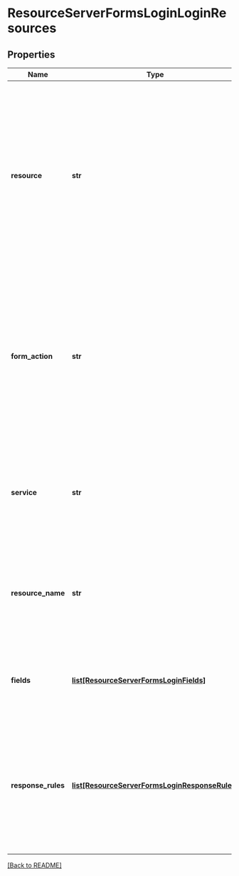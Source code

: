# ResourceServerFormsLoginLoginResources


## Properties

Name | Type | Description | Notes
------------ | ------------- | ------------- | -------------
**resource** | **str** | This entry specifies a pattern that uniquely identifies requests for an application&#39;s login page. The page will then be intercepted to begin the forms-login sign-on process. The pattern provided is compared to the request URI.  | [optional] 
**form\_action** | **str** | This entry specifies a pattern that identifies which form contained in the intercepted page is the login form. The matching is performed based on the &#x60;action&#x60; attribute of the HTML &#x60;&lt;form&gt;&#x60; node.  | [optional] 
**service** | **str** | The name of the credential service which is used to store and retrieve credentials for this resource.  | [optional] 
**resource\_name** | **str** | The resource name which will be used when making requests to the configured credential service.  | [optional] 
**fields** | [**list[ResourceServerFormsLoginFields]**](ResourceServerFormsLoginFields.md) | This entry is a list of the form fields which are need to complete the form-based login.  | [optional] 
**response\_rules** | [**list[ResourceServerFormsLoginResponseRules]**](ResourceServerFormsLoginResponseRules.md) | A list of rules which are used to determine if the forms-based was successful or not. These rules are evaluated in the order they are provided here.  | [optional] 

[[Back to README]](../README.md)




